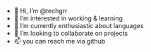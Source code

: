 - 👋 Hi, I’m @techgrr
- 👀 I’m interested in working & learning
- 🌱 I’m currently enthusiastic about languages
- 💞️ I’m looking to collaborate on projects
- 📫 you can reach me via github

<!---
techgrr/techgrr is a ✨ special ✨ repository because its `README.md` (this file) appears on your GitHub profile.
You can click the Preview link to take a look at your changes.
--->
